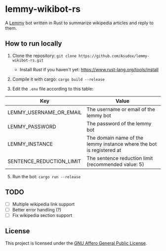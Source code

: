 # lemmy-wikibot-rs
A [Lemmy](https://join-lemmy.org/) bot written in Rust to summarize wikipedia articles and reply to them.

## How to run locally
1. Clone the repository: `git clone https://github.com/Asudox/lemmy-wikibot-rs.git`
    - Install Rust if you haven't yet: https://www.rust-lang.org/tools/install

3. Compile it with cargo: `cargo build --release`
4. Edit the `.env` file according to this table:

| Key                      | Value                                                                |
|--------------------------|----------------------------------------------------------------------|
| LEMMY_USERNAME_OR_EMAIL  | The username or email of the lemmy bot                               |
| LEMMY_PASSWORD           | The password of the lemmy bot                                        |
| LEMMY_INSTANCE           | The domain name of the lemmy instance where the bot is registered at |
| SENTENCE_REDUCTION_LIMIT | The sentence reduction limit (recommended value: 5)                  |

5. Run the bot: `cargo run --release`


## TODO
- [ ] Multiple wikipedia link support
- [ ] Better error handling (?)
- [ ] Fix wikipedia section support

## License
This project is licensed under the [GNU Affero General Public License](https://www.gnu.org/licenses/agpl-3.0.html).
